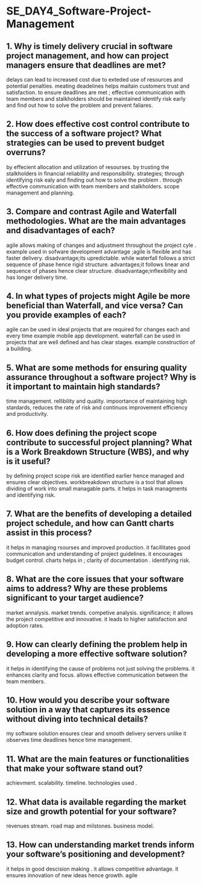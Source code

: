 # SE_DAY4_Software-Project-Management
## 1. Why is timely delivery crucial in software project management, and how can project managers ensure that deadlines are met?
delays can lead to increased cost due to exteded use of resources and potential penalties.
meating deadelines helps maitain customers trust and satisfaction.
to ensure deadlines are met ;
effective communication with team members and stalkholders should be maintained 
identify risk early and find out how to solve the problem and prevent faliares.
## 2. How does effective cost control contribute to the success of a software project? What strategies can be used to prevent budget overruns?
by effecient allocation and utilization of resourses.
by trusting the stalkholders in financial reliability and responsibility.
strategies;
through identifying risk ealy and finding out how to solve the problem .
through effective communication with team members and stalkholders.
scope management and planning.
## 3. Compare and contrast Agile and Waterfall methodologies. What are the main advantages and disadvantages of each?
agile allows making of changes and adjustment throughout the project cyle  . example used in sofware development 
advantage ;agile is flexible and has faster delivery.
disadvantage;its upredictable.
while waterfall follows a strict sequence of phase hence rigid structure.
advantages;it follows linear and sequence of phases hence clear structure.
disadvantage;inflexibility and has longer delivery time.
## 4. In what types of projects might Agile be more beneficial than Waterfall, and vice versa? Can you provide examples of each?
agile can be used in ideal projects that are required for changes each and every time example mobile app development. waterfall can be used in projects that are well defined and has clear stages. example construction of a building.
## 5. What are some methods for ensuring quality assurance throughout a software project? Why is it important to maintain high standards?
time management.
rellibility and quality.
impoortance of maintaining high stardards,
reduces the rate of risk and continuos improvement
efficiency and productivity.
## 6. How does defining the project scope contribute to successful project planning? What is a Work Breakdown Structure (WBS), and why is it useful?
by defining project scope risk are identified earlier hence managed and ensures clear objectives.
workbreakdown structure is a tool that allows dividing of work into small managable parts.
it helps in task managments and identifying risk.
## 7. What are the benefits of developing a detailed project schedule, and how can Gantt charts assist in this process?
it helps in managing rsourses and improved production.
it facillitates good communication and understanding of project guidelines.
it encourages budget control.
charts helps in ;
clarity of documentation .
identifying risk.

## 8. What are the core issues that your software aims to address? Why are these problems significant to your target audience?
market annalysis.
market trends.
competive analysis.
significance;
it allows the project competitive and innovative.
it leads to higher satisfaction and adoption rates.
## 9. How can clearly defining the problem help in developing a more effective software solution?
it helps in identifying the cause of problems not just solving the problems.
it enhances clarity and focus.
allows effective communication between the team members.
## 10. How would you describe your software solution in a way that captures its essence without diving into technical details?
my software solution ensures clear and smooth delivery servers unlike it observes time deadlines hence time management.
## 11. What are the main features or functionalities that make your software stand out?
achievment.
scalability.
timeline.
technologies used .
## 12. What data is available regarding the market size and growth potential for your software?
revenues stream.
road map and milstones.
business model.
## 13. How can understanding market trends inform your software’s positioning and development?
it helps in good descision making .
it allows competitive advantage.
it ensures innovation of new ideas hence growth.
agile 
